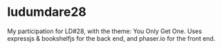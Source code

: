 ludumdare28
===========

My participation for LD#28, with the theme: You Only Get One. Uses expressjs &amp; bookshelfjs for the back end, and phaser.io for the front end.
